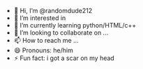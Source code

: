 - 👋 Hi, I’m @randomdude212
- 👀 I’m interested in 
- 🌱 I’m currently learning python/HTML/c++
- 💞️ I’m looking to collaborate on ...
- 📫 How to reach me ...
- 😄 Pronouns: he/him
- ⚡ Fun fact: i got a scar on my head

<!---
randomdude212/randomdude212 is a ✨ special ✨ repository because its `README.md` (this file) appears on your GitHub profile.
You can click the Preview link to take a look at your changes.
--->
